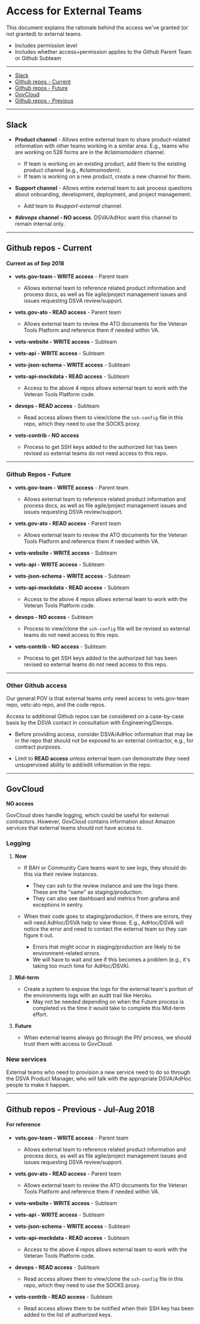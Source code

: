 
# Access for External Teams

This document explains the rationale behind the access we've granted (or not granted) to external teams.

* Includes permission level
* Includes whether access+permission applies to the Github Parent Team or Github Subteam

<hr/>

* [Slack](#slack)
* [Github repos - Current](#github-repos---current)
* [Github repos - Future](#github-repos---future)
* [GovCloud](#govcloud)
* [Github repos - Previous](#github-repos---previous---jul-aug-2018)

<hr/>


## Slack

* **Product channel** - Allows entire external team to share product-related information with other teams working in a similar area. E.g., teams who are working on 526 forms are in the *#claimsmodern* channel.
  * If team is working on an existing product, add them to the existing product channel (e.g., *#claimsmodern*). 
  * If team is working on a new product, create a new channel for them.

* **Support channel** - Allows entire external team to ask process questions about onboarding, development, deployment, and project management.
  * Add team to *#support-external* channel.

* **<i>#devops</i> channel - NO access**. DSVA/AdHoc want this channel to remain internal only.

<hr/>

## Github repos - Current 

#### Current as of Sep 2018

* **vets.gov-team - WRITE access** - Parent team
  * Allows external team to reference related product information and process docs, as well as file agile/project management issues and issues requesting DSVA review/support.

* **vets.gov-ato - READ access** - Parent team
  * Allows external team to review the ATO documents for the Veteran Tools Platform and reference them if needed within VA.

* **vets-website - WRITE access** - Subteam

* **vets-api - WRITE access** - Subteam

* **vets-json-schema - WRITE access** - Subteam

* **vets-api-mockdata - READ access** - Subteam
  *  Access to the above 4 repos allows external team to work with the Veteran Tools Platform code.

* **devops - READ access** - Subteam
  * Read access allows them to view/clone the ```ssh-config``` file in this repo, which they need to use the SOCKS proxy.

* **vets-contrib - NO access**
  * Process to get SSH keys added to the authorized list has been revised so external teams do not need access to this repo.
  
<hr/>

### Github Repos - Future

* **vets.gov-team - WRITE access** - Parent team
  * Allows external team to reference related product information and process docs, as well as file agile/project management issues and issues requesting DSVA review/support.

* **vets.gov-ato - READ access** - Parent team
  * Allows external team to review the ATO documents for the Veteran Tools Platform and reference them if needed within VA.

* **vets-website - WRITE access** - Subteam

* **vets-api - WRITE access** - Subteam

* **vets-json-schema - WRITE access** - Subteam

* **vets-api-mockdata - READ access** - Subteam
  *  Access to the above 4 repos allows external team to work with the Veteran Tools Platform code.

* **devops - NO access** - Subteam
  * Process to view/clone the ```ssh-config``` file will be revised so external teams do not need access to this repo.

* **vets-contrib - NO access** - Subteam
  * Process to get SSH keys added to the authorized list has been revised so external teams do not need access to this repo.

<hr/>

### Other Github access

Our general POV is that external teams only need access to vets.gov-team repo, vets-ato repo, and the code repos.

Access to additional Github repos can be considered on a case-by-case basis by the DSVA contact in consultation with Engineering/Devops.

* Before providing access, consider DSVA/AdHoc information that may be in the repo that should not be exposed to an external contractor, e.g., for contract purposes.

* Limit to **READ access** unless external team can demonstrate they need unsupervised ability to add/edit information in the repo.

<hr/>

## GovCloud

**NO access**

GovCloud does handle logging, which could be useful for external contractors. However, GovCloud contains information about Amazon services that external teams should not have access to.

### Logging

1. **Now**

    * If BAH or Community Care teams want to see logs, they should do this via their review instances.
      * They can ssh to the review instance and see the logs there. These are the "same" as staging/production.
      * They can also see dashboard and metrics from grafana and exceptions in sentry.

    * When their code goes to staging/production, if there are errors, they will need AdHoc/DSVA help to view those. E.g., AdHoc/DSVA will notice the error and need to contact the external team so they can figure it out.
      * Errors that might occur in staging/production are likely to be environment-related errors.
      * We will have to wait and see if this becomes a problem (e.g., it's taking too much time for AdHoc/DSVA).

2. **Mid-term**

    * Create a system to expose the logs for the external team's portion of the environments logs with an audit trail like Heroku.
      * May not be needed depending on when the Future process is completed vs the time it would take to complete this Mid-term effort.

3. **Future**

    * When external teams always go through the PIV process, we should trust them with access to GovCloud.


### New services

External teams who need to provision a new service need to do so through the DSVA Product Manager, who will talk with the appropriate DSVA/AdHoc people to make it happen.


<hr/>

## Github repos - Previous - Jul-Aug 2018

#### For reference

* **vets.gov-team - WRITE access** - Parent team
  * Allows external team to reference related product information and process docs, as well as file agile/project management issues and issues requesting DSVA review/support.

* **vets.gov-ato - READ access** - Parent team
  * Allows external team to review the ATO documents for the Veteran Tools Platform and reference them if needed within VA.

* **vets-website - WRITE access** - Subteam

* **vets-api - WRITE access** - Subteam

* **vets-json-schema - WRITE access** - Subteam

* **vets-api-mockdata - READ access** - Subteam
  *  Access to the above 4 repos allows external team to work with the Veteran Tools Platform code.

* **devops - READ access** - Subteam
  * Read access allows them to view/clone the ```ssh-config``` file in this repo, which they need to use the SOCKS proxy.

* **vets-contrib - READ access** - Subteam
  * Read access allows them to be notified when their SSH key has been added to the list of authorized keys.


